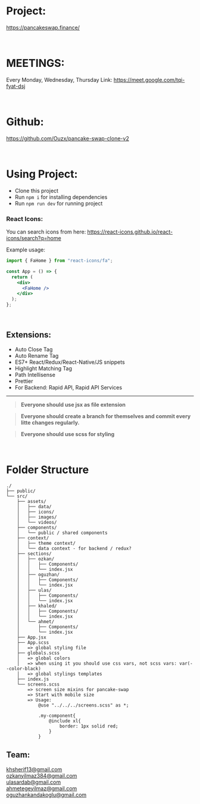 # Project:

https://pancakeswap.finance/

<br>

# MEETINGS:

Every Monday, Wednesday, Thursday
Link: https://meet.google.com/tqi-fyat-dsj

<br>

# Github:

https://github.com/Ouzx/pancake-swap-clone-v2

<br>

# Using Project:

- Clone this project
- Run `npm i` for installing dependencies
- Run `npm run dev` for running project

### React Icons:

You can search icons from here:
https://react-icons.github.io/react-icons/search?q=home

Example usage:

```jsx
import { FaHome } from "react-icons/fa";

const App = () => {
  return (
    <div>
      <FaHome />
    </div>
  );
};
```

<br>

## Extensions:

- Auto Close Tag
- Auto Rename Tag
- ES7+ React/Redux/React-Native/JS snippets
- Highlight Matching Tag
- Path Intellisense
- Prettier
- For Backend: Rapid API, Rapid API Services

<hr/>

> **Everyone should use jsx as file extension**

> **Everyone should create a branch for themselves and commit every litte changes regularly.**

> **Everyone should use scss for styling**

<br>

# Folder Structure

```
./
├── public/
└── src/
    ├── assets/
    │   ├── data/
    │   ├── icons/
    │   ├── images/
    │   └── videos/
    ├── components/
    │   └── public / shared components
    ├── context/
    │   ├── theme context/
    │   └── data context - for backend / redux?
    ├── sections/
    │   ├── ozkan/
    │   │   ├── Components/
    │   │   └── index.jsx
    │   ├── oguzhan/
    │   │   ├── Components/
    │   │   └── index.jsx
    │   ├── ulas/
    │   │   ├── Components/
    │   │   └── index.jsx
    │   ├── khaled/
    │   │   ├── Components/
    │   │   └── index.jsx
    │   └── ahmet/
    │       ├── Components/
    │       └── index.jsx
    ├── App.jsx
    ├── App.scss
    │   => global styling file
    ├── globals.scss
    │   => global colors
    │   => when using it you should use css vars, not scss vars: var(--color-black)
    │   => global stylings templates
    ├── index.js
    └── screens.scss
        => screen size mixins for pancake-swap
        => Start with mobile size
        => Usage:
            @use "../../../screens.scss" as *;

            .my-component{
                @include xl{
                    border: 1px solid red;
                }
            }

```

## Team:

khsherif13@gmail.com
<br>
ozkanyilmaz384@gmail.com
<br>
ulasardab@gmail.com
<br>
ahmetegeyilmaz@gmail.com
<br>
oguzhankandakoglu@gmail.com
